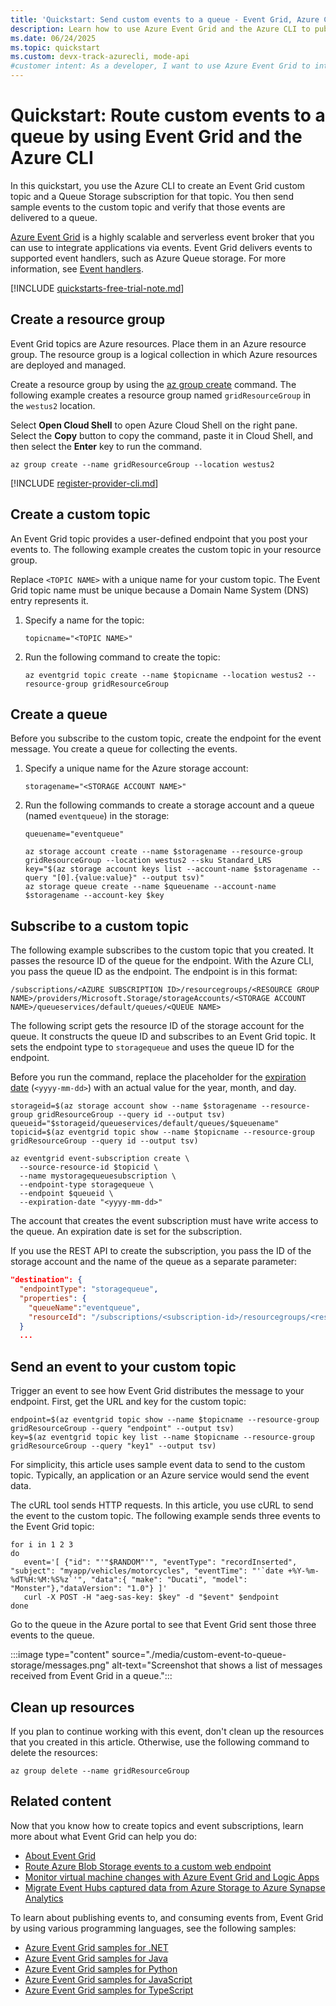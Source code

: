 ```yaml
---
title: 'Quickstart: Send custom events to a queue - Event Grid, Azure CLI'
description: Learn how to use Azure Event Grid and the Azure CLI to publish a topic and subscribe to that event, by using a queue for the endpoint.
ms.date: 06/24/2025
ms.topic: quickstart
ms.custom: devx-track-azurecli, mode-api
#customer intent: As a developer, I want to use Azure Event Grid to integrate applications by using events.
---
```


# Quickstart: Route custom events to a queue by using Event Grid and the Azure CLI

In this quickstart, you use the Azure CLI to create an Event Grid custom topic and a Queue Storage subscription for that topic. You then send sample events to the custom topic and verify that those events are delivered to a queue.

[Azure Event Grid](overview.md) is a highly scalable and serverless event broker that you can use to integrate applications via events. Event Grid delivers events to supported event handlers, such as Azure Queue storage. For more information, see [Event handlers](event-handlers.md).

[!INCLUDE [quickstarts-free-trial-note.md](~/reusable-content/ce-skilling/azure/includes/quickstarts-free-trial-note.md)]

## Create a resource group

Event Grid topics are Azure resources. Place them in an Azure resource group. The resource group is a logical collection in which Azure resources are deployed and managed.

Create a resource group by using the [az group create](/cli/azure/group#az-group-create) command. The following example creates a resource group named `gridResourceGroup` in the `westus2` location.

Select **Open Cloud Shell** to open Azure Cloud Shell on the right pane. Select the **Copy** button to copy the command, paste it in Cloud Shell, and then select the **Enter** key to run the command.

```azurecli-interactive
az group create --name gridResourceGroup --location westus2
```

[!INCLUDE [register-provider-cli.md](./includes/register-provider-cli.md)]

## Create a custom topic

An Event Grid topic provides a user-defined endpoint that you post your events to. The following example creates the custom topic in your resource group.

Replace `<TOPIC NAME>` with a unique name for your custom topic. The Event Grid topic name must be unique because a Domain Name System (DNS) entry represents it.

1. Specify a name for the topic:

    ```azurecli-interactive
    topicname="<TOPIC NAME>"
    ```

1. Run the following command to create the topic:

    ```azurecli-interactive
    az eventgrid topic create --name $topicname --location westus2 --resource-group gridResourceGroup
    ```

## Create a queue

Before you subscribe to the custom topic, create the endpoint for the event message. You create a queue for collecting the events.

1. Specify a unique name for the Azure storage account:

    ```azurecli-interactive
    storagename="<STORAGE ACCOUNT NAME>"    
    ```

1. Run the following commands to create a storage account and a queue (named `eventqueue`) in the storage:

    ```azurecli-interactive
    queuename="eventqueue"

    az storage account create --name $storagename --resource-group gridResourceGroup --location westus2 --sku Standard_LRS
    key="$(az storage account keys list --account-name $storagename --query "[0].{value:value}" --output tsv)"    
    az storage queue create --name $queuename --account-name $storagename --account-key $key
    ```

## Subscribe to a custom topic

The following example subscribes to the custom topic that you created. It passes the resource ID of the queue for the endpoint. With the Azure CLI, you pass the queue ID as the endpoint. The endpoint is in this format:

`/subscriptions/<AZURE SUBSCRIPTION ID>/resourcegroups/<RESOURCE GROUP NAME>/providers/Microsoft.Storage/storageAccounts/<STORAGE ACCOUNT NAME>/queueservices/default/queues/<QUEUE NAME>`

The following script gets the resource ID of the storage account for the queue. It constructs the queue ID and subscribes to an Event Grid topic. It sets the endpoint type to `storagequeue` and uses the queue ID for the endpoint.

Before you run the command, replace the placeholder for the [expiration date](concepts.md#event-subscription-expiration) (`<yyyy-mm-dd>`) with an actual value for the year, month, and day.

```azurecli-interactive
storageid=$(az storage account show --name $storagename --resource-group gridResourceGroup --query id --output tsv)
queueid="$storageid/queueservices/default/queues/$queuename"
topicid=$(az eventgrid topic show --name $topicname --resource-group gridResourceGroup --query id --output tsv)

az eventgrid event-subscription create \
  --source-resource-id $topicid \
  --name mystoragequeuesubscription \
  --endpoint-type storagequeue \
  --endpoint $queueid \
  --expiration-date "<yyyy-mm-dd>"
```

The account that creates the event subscription must have write access to the queue. An expiration date is set for the subscription.

If you use the REST API to create the subscription, you pass the ID of the storage account and the name of the queue as a separate parameter:

```json
"destination": {
  "endpointType": "storagequeue",
  "properties": {
    "queueName":"eventqueue",
    "resourceId": "/subscriptions/<subscription-id>/resourcegroups/<resource-group-name>/providers/Microsoft.Storage/storageAccounts/<storage-name>"
  }
  ...
```

## Send an event to your custom topic

Trigger an event to see how Event Grid distributes the message to your endpoint. First, get the URL and key for the custom topic:

```azurecli-interactive
endpoint=$(az eventgrid topic show --name $topicname --resource-group gridResourceGroup --query "endpoint" --output tsv)
key=$(az eventgrid topic key list --name $topicname --resource-group gridResourceGroup --query "key1" --output tsv)
```

For simplicity, this article uses sample event data to send to the custom topic. Typically, an application or an Azure service would send the event data.

The cURL tool sends HTTP requests. In this article, you use cURL to send the event to the custom topic. The following example sends three events to the Event Grid topic:

```azurecli-interactive
for i in 1 2 3
do
   event='[ {"id": "'"$RANDOM"'", "eventType": "recordInserted", "subject": "myapp/vehicles/motorcycles", "eventTime": "'`date +%Y-%m-%dT%H:%M:%S%z`'", "data":{ "make": "Ducati", "model": "Monster"},"dataVersion": "1.0"} ]'
   curl -X POST -H "aeg-sas-key: $key" -d "$event" $endpoint
done
```

Go to the queue in the Azure portal to see that Event Grid sent those three events to the queue.

:::image type="content" source="./media/custom-event-to-queue-storage/messages.png" alt-text="Screenshot that shows a list of messages received from Event Grid in a queue.":::

## Clean up resources

If you plan to continue working with this event, don't clean up the resources that you created in this article. Otherwise, use the following command to delete the resources:

```azurecli-interactive
az group delete --name gridResourceGroup
```

## Related content

Now that you know how to create topics and event subscriptions, learn more about what Event Grid can help you do:

- [About Event Grid](overview.md)
- [Route Azure Blob Storage events to a custom web endpoint](../storage/blobs/storage-blob-event-quickstart.md?toc=%2fazure%2fevent-grid%2ftoc.json)
- [Monitor virtual machine changes with Azure Event Grid and Logic Apps](monitor-virtual-machine-changes-logic-app.md)
- [Migrate Event Hubs captured data from Azure Storage to Azure Synapse Analytics](event-hubs-integration.md)

To learn about publishing events to, and consuming events from, Event Grid by using various programming languages, see the following samples:

- [Azure Event Grid samples for .NET](/samples/azure/azure-sdk-for-net/azure-event-grid-sdk-samples/)
- [Azure Event Grid samples for Java](/samples/azure/azure-sdk-for-java/eventgrid-samples/)
- [Azure Event Grid samples for Python](/samples/azure/azure-sdk-for-python/eventgrid-samples/)
- [Azure Event Grid samples for JavaScript](/samples/azure/azure-sdk-for-js/eventgrid-javascript/)
- [Azure Event Grid samples for TypeScript](/samples/azure/azure-sdk-for-js/eventgrid-typescript/)
